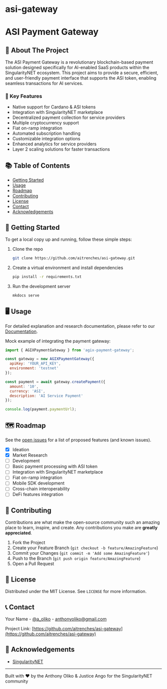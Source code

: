 # asi-gateway
# ASI Payment Gateway 

## 🚀 About The Project

The ASI Payment Gateway is a revolutionary blockchain-based payment solution designed specifically for AI-enabled SaaS products within the SingularityNET ecosystem. This project aims to provide a secure, efficient, and user-friendly payment interface that supports the  ASI token, enabling seamless transactions for AI services.

### 🌟 Key Features

- Native support for Cardano & ASI tokens
- Integration with SingularityNET marketplace
- Decentralized payment collection for service providers
- Multiple cryptocurrency support
- Fiat on-ramp integration
- Automated subscription handling
- Customizable integration options
- Enhanced analytics for service providers
- Layer 2 scaling solutions for faster transactions

## 📚 Table of Contents

- [Getting Started](#getting-started)
- [Usage](#usage)
- [Roadmap](#roadmap)
- [Contributing](#contributing)
- [License](#license)
- [Contact](#contact)
- [Acknowledgements](#acknowledgements)

## 🏁 Getting Started

To get a local copy up and running, follow these simple steps:

1. Clone the repo
   ```sh
   git clone https://github.com/aitrenches/asi-gateway.git
   ```
2. Create a virtual environment and install dependencies
   ```sh
   pip install -r requirements.txt
   ```
3. Run the development server
   ```sh
   mkdocs serve
   ```

## 🖥 Usage

For detailed explanation and research documentation, please refer to our [Documentation](https://aitrenches.github.io/asi-gateway/).

Mock example of integrating the payment gateway:

```javascript
import { AGIXPaymentGateway } from 'agix-payment-gateway';

const gateway = new AGIXPaymentGateway({
  apiKey: 'YOUR_API_KEY',
  environment: 'testnet'
});

const payment = await gateway.createPayment({
  amount: '10',
  currency: 'ASI',
  description: 'AI Service Payment'
});

console.log(payment.paymentUrl);
```

## 🗺 Roadmap

See the [open issues](https://github.com/aitrenches/asi-gateway/issues) for a list of proposed features (and known issues).

- [x] Ideation
- [x] Market Research
- [ ] Development
- [ ] Basic payment processing with ASI token
- [ ] Integration with SingularityNET marketplace
- [ ] Fiat on-ramp integration
- [ ] Mobile SDK development
- [ ] Cross-chain interoperability
- [ ] DeFi features integration

## 🤝 Contributing

Contributions are what make the open-source community such an amazing place to learn, inspire, and create. Any contributions you make are **greatly appreciated**.

1. Fork the Project
2. Create your Feature Branch (`git checkout -b feature/AmazingFeature`)
3. Commit your Changes (`git commit -m 'Add some AmazingFeature'`)
4. Push to the Branch (`git push origin feature/AmazingFeature`)
5. Open a Pull Request

## 📜 License

Distributed under the MIT License. See `LICENSE` for more information.

## 📞 Contact

Your Name - [@a_oliko](https://x.com/a_oliko) - anthonyoliko@gmail.com

Project Link: [https://github.com/aitrenches/asi-gateway](https://github.com/aitrenches/asi-gateway)

## 🙏 Acknowledgements

- [SingularityNET](https://singularitynet.io/)

---

Built with ❤️ by the Anthony Oliko & Justice Ango for the SingularityNET community
